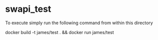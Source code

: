 # swapi_test

To execute simply run the following command from within this directory

docker build -t james/test . && docker run james/test
